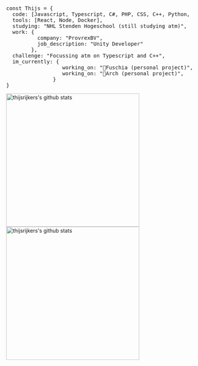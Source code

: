 <pre>const Thijs = {
  code: [Javascript, Typescript, C#, PHP, CSS, C++, Python, Java],
  tools: [React, Node, Docker],
  studying: "NHL Stenden Hogeschool (still studying atm)",
  work: {
          company: "ProvrexBV",
          job_description: "Unity Developer"
        },
  challenge: "Focussing atm on Typescript and C++",
  im_currently: {
                  working_on: "🌸Fuschia (personal project)",
                  working_on: "🧞‍Arch (personal project)",
               }
}</pre>

<img width="360" height="auto" alt="thijsrijkers's github stats" src="https://github-readme-stats.vercel.app/api?username=thijsrijkers&amp;show_icons=true&amp;theme=algolia&amp;count_private=true&amp;include_all_commits=true" data-canonical-src="https://github-readme-stats.vercel.app/api?username=thijsrijkers&amp;show_icons=true&amp;theme=algolia&amp;count_private=true&amp;include_all_commits=true" style="max-width:100%;">

<img width="360" height="auto" alt="thijsrijkers's github stats" src="https://github-readme-stats.vercel.app/api/wakatime?username=thijsrijkers" data-canonical-src="https://github-readme-stats.vercel.app/api?username=thijsrijkers&amp;show_icons=true&amp;theme=algolia&amp;count_private=true&amp;include_all_commits=true" style="max-width:100%;">

